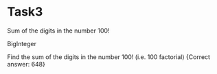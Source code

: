 # Task3
Sum of the digits in the number 100!

 BigInteger  

Find the sum of the digits in the number 100! (i.e. 100 factorial) 
{Correct answer: 648}
